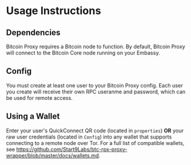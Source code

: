 # Usage Instructions

## Dependencies

Bitcoin Proxy requires a Bitcoin node to function. By default, Bitcoin Proxy will connect to the Bitcoin Core node running on your Embassy.

## Config

You must create at least one user to your Bitcoin Proxy config. Each user you create will receive their own RPC useranme and password, which can be used for remote access.

## Using a Wallet

Enter your user's QuickConnect QR code (located in `properties`) **OR** your raw user credentials (located in `Config`) into any wallet that supports connecting to a remote node over Tor. For a full list of compatible wallets, see <a href="https://github.com/Start9Labs/btc-rpx-proxy-wrapper/blob/master/docs/wallets.md" target="_blank">https://github.com/Start9Labs/btc-rpx-proxy-wrapper/blob/master/docs/wallets.md</a>.

